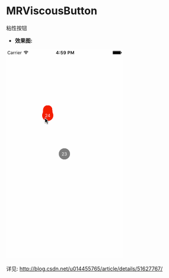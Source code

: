 # MRViscousButton
粘性按钮

- **效果图:** 

![image](https://github.com/Andrew554/MRViscousButton/blob/master/QQ%E7%B2%98%E6%80%A7%E6%8C%89%E9%92%AE.gif)


详见: <http://blog.csdn.net/u014455765/article/details/51627767/>
